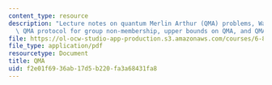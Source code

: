 ```yaml
---
content_type: resource
description: "Lecture notes on quantum Merlin Arthur (QMA) problems, Watrous\u2019\
  \ QMA protocol for group non-membership, upper bounds on QMA, and QMA-complete problems."
file: https://ol-ocw-studio-app-production.s3.amazonaws.com/courses/6-845-quantum-complexity-theory-fall-2010/f2e01f6936ab17d5b220fa3a68431fa8_MIT6_845F10_lec15.pdf
file_type: application/pdf
resourcetype: Document
title: QMA
uid: f2e01f69-36ab-17d5-b220-fa3a68431fa8
---
```

